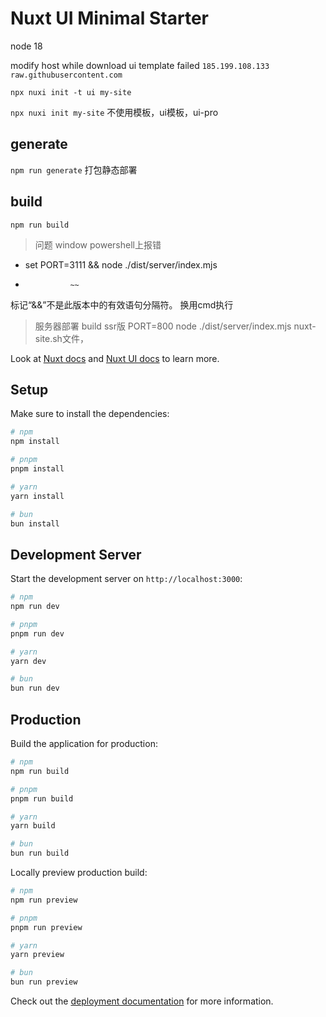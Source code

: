 # Nuxt UI Minimal Starter

node 18

modify host while download ui template failed
`185.199.108.133 raw.githubusercontent.com`

`npx nuxi init -t ui my-site`

`npx nuxi init my-site` 不使用模板，ui模板，ui-pro


## generate
`npm run generate` 打包静态部署



## build
`npm run build`
> 问题 window powershell上报错
+ set PORT=3111 && node ./dist/server/index.mjs
+               ~~
标记“&&”不是此版本中的有效语句分隔符。
换用cmd执行

> 服务器部署 build ssr版
PORT=800 node ./dist/server/index.mjs
nuxt-site.sh文件，






Look at [Nuxt docs](https://nuxt.com/docs/getting-started/introduction) and [Nuxt UI docs](https://ui.nuxt.com) to learn more.

## Setup

Make sure to install the dependencies:

```bash
# npm
npm install

# pnpm
pnpm install

# yarn
yarn install

# bun
bun install
```

## Development Server

Start the development server on `http://localhost:3000`:

```bash
# npm
npm run dev

# pnpm
pnpm run dev

# yarn
yarn dev

# bun
bun run dev
```

## Production

Build the application for production:

```bash
# npm
npm run build

# pnpm
pnpm run build

# yarn
yarn build

# bun
bun run build
```

Locally preview production build:

```bash
# npm
npm run preview

# pnpm
pnpm run preview

# yarn
yarn preview

# bun
bun run preview
```

Check out the [deployment documentation](https://nuxt.com/docs/getting-started/deployment) for more information.
